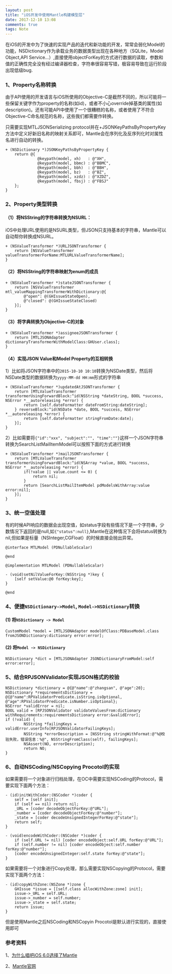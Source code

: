```yaml
---
layout: post
title: "iOS开发中使用Mantle构建模型层"
date: 2017-12-10 13:08
comments: true
tags: Note
---
```


在iOS的开发中为了快速的实现产品的迭代和新功能的开发，常常会弱化Model的功能，NSDictionary作为承载业务的数据类型出现在各种地方（SQLite，Model Object,API Service...）,直接使用objectForKey的方式进行数据的读取，参数和值的正确性完全没有经过编译器检查，字符串很容易写错，极容易导致在运行阶段出现低级bug.

### 1、Property名称转换

由于API使用的开发语言与iOS所使用的Objective-C是截然不同的，所以可能将一些保留关键字作为property的名称(如id)，或者不小心override掉基类的属性(如description)。还有可能API中使用了一个很糟糕的名称，或者使用了不符合Objective-C命名规范的名称，这些我们都需要作转换。

只需要实现MTLJSONSerializing protocol并在+JSONKeyPathsByPropertyKey方法中定义好新旧名称的映射关系即可，Mantle会在序列化及反序列化时对属性名进行自动的转换。

```
+ (NSDictionary *)JSONKeyPathsByPropertyKey {
    return @{
              @keypath(model, xh)   : @"XH",
              @keypath(model, bbmc) : @"BBMC",
              @keypath(model, bbh)  : @"BBH",
              @keypath(model, bz)   : @"BZ",
              @keypath(model, xzdz) : @"XZDZ",
              @keypath(model, fbsj) : @"FBSJ"
    };
}
```

### 2、Property类型转换

#### （1）将NSString的字符串转换为NSURL：

iOS中处理URL使用的是NSURL类型，但JSON只支持基本的字符串，Mantle可以自动帮你转换成NSURL。

```
+ (NSValueTransformer *)URLJSONTransformer {
    return [NSValueTransformer valueTransformerForName:MTLURLValueTransformerName];
}
```

#### （2）将NSString的字符串映射为enum的成员

```
+ (NSValueTransformer *)stateJSONTransformer {
    return [NSValueTransformer mtl_valueMappingTransformerWithDictionary:@{
        @"open": @(GHIssueStateOpen),
        @"closed": @(GHIssueStateClosed)
    }];
}
```

#### （3）将字典转换为Objective-C的对象

```
+ (NSValueTransformer *)assigneeJSONTransformer {
    return [MTLJSONAdapter dictionaryTransformerWithModelClass:GHUser.class];
}
```

#### （4）实现JSON Value和Model Property的互相转换

1）比如将JSON字符串中的`2015-10-10 10:10`转换为NSDate类型，然后将NSDate类型的数据转换为`yyyy-MM-dd HH:mm`形式的字符串

```
+ (NSValueTransformer *)updatedAtJSONTransformer {
    return [MTLValueTransformer transformerUsingForwardBlock:^id(NSString *dateString, BOOL *success, NSError *__autoreleasing *error) {
        return [self.dateFormatter dateFromString:dateString];
    } reverseBlock:^id(NSDate *date, BOOL *success, NSError *__autoreleasing *error) {
        return [self.dateFormatter stringFromDate:date];
    }];
}
```

2）比如需要将`{"id":"xxx", "subject":"", "time":""}`这样一个JSON字符串转换为SearchListMailItemModel可以按照下面的方式进行转换

```
+ (NSValueTransformer *)mailJSONTransformer {
    return [MTLValueTransformer transformerUsingForwardBlock:^id(NSArray *value, BOOL *success, NSError *__autoreleasing *error) {
        if(!value || value.count <= 0) {
            return nil;
        }
        return [SearchListMailItemModel pdModelsWithArray:value error:nil];
    }];
}
```

### 3、统一空值处理

有的时候API响应的数据会出现空值，如status字段有些情况下是一个字符串，少数情况下返回的是null,如`{"status":null}`,Mantle在这种情况下会将status转换为nil,但如果是标量（NSInteger,CGFloat）的时候直接会抛出异常。

```
@interface MTLModel (PDNullableScalar)

@end

@implementation MTLModel (PDNullableScalar)

- (void)setNilValueForKey:(NSString *)key {
    [self setValue:@0 forKey:key];  
}

@end
```

### 4、便捷`NSDictionary->Model`, `Model->NSDictionary`转换

#### (1) 将`NSDictionary -> Model`

```
CustomModel *model = [MTLJSONAdapter modelOfClass:PDBaseModel.class fromJSONDictionary:dictionary error:error];
```

#### (2) 将`Model -> NSDictionary`

```
NSDictionary *dict = [MTLJSONAdapter JSONDictionaryFromModel:self error:error];
```

### 5、结合RPJSONValidator实现JSON格式的校验 

```
NSDictionary *dictionary = @{@"name":@"zhangsan", @"age":20};
NSDictionary *requirementsDictionary = @{@"name":RPValidatorPredicate.isString.isOptional, @"age":RPValidatorPredicate.isNumber.isOptional};
NSError *validError = nil;
BOOL valid = [RPJSONValidator validateValuesFrom:dictionary withRequirements:requirementsDictionary error:&validError];
if (!valid) {
        NSString *failingKeys = validError.userInfo[RPJSONValidatorFailingKeys];
        NSString *errorDescription = [NSString stringWithFormat:@"%@校验失败，错误信息：%@", NSStringFromClass(self), failingKeys];
        NSAssert(NO, errorDescription);
        return NO;
}
```

### 6、自动NSCoding/NSCopying Procotol的实现

如果需要将一个对象进行归档处理，在OC中需要实现NSCoding的Protocol，需要实现下面两个方法：

```
- (id)initWithCoder:(NSCoder *)coder {
    self = [self init];
    if (self == nil) return nil;
    _URL = [coder decodeObjectForKey:@"URL"];
    _number = [coder decodeObjectForKey:@"number"];
    _state = [coder decodeUnsignedIntegerForKey:@"state"];
    return self;
}
```

```
- (void)encodeWithCoder:(NSCoder *)coder {
    if (self.URL != nil) [coder encodeObject:self.URL forKey:@"URL"];
    if (self.number != nil) [coder encodeObject:self.number forKey:@"number"];
    [coder encodeUnsignedInteger:self.state forKey:@"state"];
}
```

如果需要将一个对象进行Copy处理，那么需要实现NSCopying的Protocol，需要实现下面两个方法：

```
- (id)copyWithZone:(NSZone *)zone {
    GHIssue *issue = [[self.class allocWithZone:zone] init];
    issue->_URL = self.URL;
    issue->_number = self.number;
    issue->_state = self.state;
    return issue;
}
```

但是使用Mantle之后NSCoding和NSCopyin Procotol是默认进行实现的，直接使用即可

### 参考资料

1、[为什么唱吧iOS 6.0选择了Mantle](http://www.iwangke.me/2014/10/13/Why-Changba-iOS-choose-Mantle/)

2、[Mantle官网](https://github.com/Mantle/Mantle)